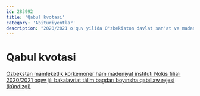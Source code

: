 ```yaml
---
id: 283992
title: 'Qabul kvotasi'
category: 'Abituriyentlar'
description: "2020/2021 o'quv yilida O'zbekiston davlat san'at va madaniyat institutining Nukus filiali bakalavrga qabul rejasi"
---
```


# Qabul kvotasi

[Ózbekstan mámleketlik kórkemóner hám mádeniyat institutı Nókis filialı 2020/2021 oqıw jılı bakalavriat tálim bagdarı boyınsha qabıllaw rejesi (kúndizgi)](/page/283992/Ozbekstan_mamleketlik_korkemoner_ham_madeniyat_institutı_Nokis_filialı.pdf)
